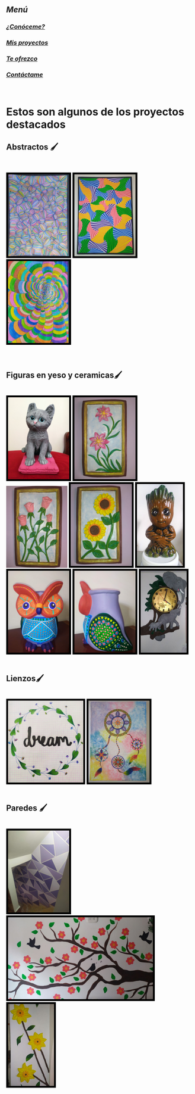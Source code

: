 ## ***Menú***
### [*¿Conóceme?*](./about.md)<br/>
### [*Mis proyectos*](./gallery.md)<br/>
### [*Te ofrezco*](./services.md)<br/>
### [*Contáctame*](./contact.md)<br/>
</br>

# **Estos son algunos de los proyectos destacados**

## **Abstractos  🖌**
</br>

<img src="../docs/assets/images/abstract.jpg"
    widht="220" height="220"
    style="border: black 5px solid;">
<img src="../docs/assets/images/abstract1.jpg"
    widht="220" height="220"
    style="border: black 5px solid;">
<img src="../docs/assets/images/spiderweb.jpg"
    widht="220" height="220"
    style="border: black 5px solid;">  
</br>
</br>

## **Figuras en yeso y ceramicas🖌**
</br>
<img src="../docs/assets/images/cat.jpg"
    widht="220" height="220"
    style="border: black 5px solid;">
<img src="../docs/assets/images/flower.jpg"
    widht="220" height="220"
    style="border: black 5px solid;">
<img src="../docs/assets/images/roses.jpg"
    widht="220" height="220"
    style="bo rder: black 5px solid;">
<img src="../docs/assets/images/sunflower.jpg"
    widht="220" height="220"
    style="border: black 5px solid;">
<img src="../docs/assets/images/grud.jpg"
    widht="220" height="220"
    style="border: black 5px solid;">
<img src="../docs/assets/images/owl.jpg"
    widht="220" height="220"
    style="border: black 5px solid;">
<img src="../docs/assets/images/profile owl.jpg"
    widht="220" height="220"
    style="border: black 5px solid;">
<img src="../docs/assets/images/clock.jpg"
    widht="220" height="220"
    style="border: black 5px solid;">
</br>
</br>

## **Lienzos🖌**
</br>
<img src="../docs/assets/images/dream.jpg"
    widht="220" height="220"
    style="border: black 5px solid;">
<img src="../docs/assets/images/dreamcatcher.jpg"
    widht="220" height="220"
    style="border: black 5px solid;">
</br>
</br>

## **Paredes 🖌**
</br>
<img src="../docs/assets/images/wall.jpg"
    widht="220" height="220"
    style="border: black 5px solid;">
<img src="../docs/assets/images/tree wall.jpg"
    widht="220" height="220"
    style="border: black 5px solid;">
<img src="../docs/assets/images/sunflower wall.jpg"
    widht="220" height="220"
    style="border: black 5px solid;">